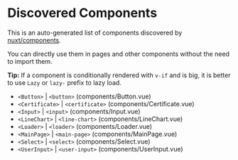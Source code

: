 # Discovered Components

This is an auto-generated list of components discovered by [nuxt/components](https://github.com/nuxt/components).

You can directly use them in pages and other components without the need to import them.

**Tip:** If a component is conditionally rendered with `v-if` and is big, it is better to use `Lazy` or `lazy-` prefix to lazy load.

- `<Button>` | `<button>` (components/Button.vue)
- `<Certificate>` | `<certificate>` (components/Certificate.vue)
- `<Input>` | `<input>` (components/Input.vue)
- `<LineChart>` | `<line-chart>` (components/LineChart.vue)
- `<Loader>` | `<loader>` (components/Loader.vue)
- `<MainPage>` | `<main-page>` (components/MainPage.vue)
- `<Select>` | `<select>` (components/Select.vue)
- `<UserInput>` | `<user-input>` (components/UserInput.vue)
